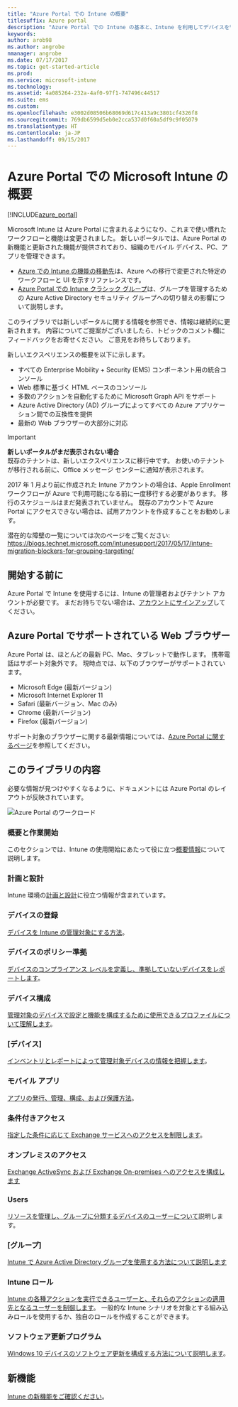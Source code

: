 ```yaml
---
title: "Azure Portal での Intune の概要"
titlesuffix: Azure portal
description: "Azure Portal での Intune の基本と、Intune を利用してデバイスを管理する方法について説明します。\""
keywords: 
author: arob98
ms.author: angrobe
nmanager: angrobe
ms.date: 07/17/2017
ms.topic: get-started-article
ms.prod: 
ms.service: microsoft-intune
ms.technology: 
ms.assetid: 4a085264-232a-4af0-97f1-747496c44517
ms.suite: ems
ms.custom: 
ms.openlocfilehash: e3002d08506b68069d617c413a9c3801cf4326f8
ms.sourcegitcommit: 769db6599d5eb0e2cca537d0f60a5df9c9f05079
ms.translationtype: HT
ms.contentlocale: ja-JP
ms.lasthandoff: 09/15/2017
---
```

# <a name="introduction-to-microsoft-intune-in-the-azure-portal"></a>Azure Portal での Microsoft Intune の概要


[!INCLUDE[azure_portal](./includes/azure_portal.md)]

Microsoft Intune は Azure Portal に含まれるようになり、これまで使い慣れたワークフローと機能は変更されました。
新しいポータルでは、Azure Portal の新機能と更新された機能が提供されており、組織のモバイル デバイス、PC、アプリを管理できます。

* [Azure での Intune の機能の移動先](ui-changes.md)は、Azure への移行で変更された特定のワークフローと UI を示すリファレンスです。
* [Azure Portal での Intune クラシック グループ](groups-get-started.md)は、グループを管理するための Azure Active Directory セキュリティ グループへの切り替えの影響について説明します。




このライブラリでは新しいポータルに関する情報を参照でき、情報は継続的に更新されます。 内容についてご提案がございましたら、トピックのコメント欄にフィードバックをお寄せください。 ご意見をお待ちしております。

新しいエクスペリエンスの概要を以下に示します。

- すべての Enterprise Mobility + Security (EMS) コンポーネント用の統合コンソール
- Web 標準に基づく HTML ベースのコンソール
- 多数のアクションを自動化するために Microsoft Graph API をサポート
- Azure Active Directory (AD) グループによってすべての Azure アプリケーション間での互換性を提供
- 最新の Web ブラウザーの大部分に対応

> [!IMPORTANT]
> **新しいポータルがまだ表示されない場合**<br>
> 既存のテナントは、新しいエクスペリエンスに移行中です。 お使いのテナントが移行される前に、Office メッセージ センターに通知が表示されます。
>
> 2017 年 1 月より前に作成された Intune アカウントの場合は、Apple Enrollment ワークフローが Azure で利用可能になる前に一度移行する必要があります。 移行のスケジュールはまだ発表されていません。 既存のアカウントで Azure Portal にアクセスできない場合は、試用アカウントを作成することをお勧めします。
>
> 潜在的な障壁の一覧については次のページをご覧ください: https://blogs.technet.microsoft.com/intunesupport/2017/05/17/intune-migration-blockers-for-grouping-targeting/


## <a name="before-you-start"></a>開始する前に

Azure Portal で Intune を使用するには、Intune の管理者およびテナント アカウントが必要です。 まだお持ちでない場合は、[アカウントにサインアップ](https://portal.office.com/Signup/Signup.aspx?OfferId=40BE278A-DFD1-470a-9EF7-9F2596EA7FF9&dl=INTUNE_A&ali=1#0%20)してください。

## <a name="supported-web-browsers-for-the-azure-portal"></a>Azure Portal でサポートされている Web ブラウザー

Azure Portal は、ほとんどの最新 PC、Mac、タブレットで動作します。 携帯電話はサポート対象外です。
現時点では、以下のブラウザーがサポートされています。

- Microsoft Edge (最新バージョン)
- Microsoft Internet Explorer 11
- Safari (最新バージョン、Mac のみ)
- Chrome (最新バージョン)
- Firefox (最新バージョン)

サポート対象のブラウザーに関する最新情報については、[Azure Portal に関するページ](https://docs.microsoft.com/azure/azure-preview-portal-supported-browsers-devices)を参照してください。

## <a name="whats-in-this-library"></a>このライブラリの内容

必要な情報が見つけやすくなるように、ドキュメントには Azure Portal のレイアウトが反映されています。

![Azure Portal のワークロード](./media/azure-portal-workloads.png)

### <a name="introduction-and-get-started"></a>概要と作業開始
このセクションでは、Intune の使用開始にあたって役に立つ[概要情報](introduction-intune.md)について説明します。
### <a name="plan-and-design"></a>計画と設計
Intune 環境の[計画と設計](/intune-classic/plan-design/introduction)に役立つ情報が含まれています。
### <a name="device-enrollment"></a>デバイスの登録
[デバイスを Intune の管理対象にする方法](device-enrollment.md)。
### <a name="device-compliance"></a>デバイスのポリシー準拠
[デバイスのコンプライアンス レベルを定義し、準拠していないデバイスをレポートします](device-compliance.md)。
### <a name="device-configuration"></a>デバイス構成
[管理対象のデバイスで設定と機能を構成するために使用できるプロファイルについて理解します](device-profiles.md)。
### <a name="devices"></a>[デバイス]
[インベントリとレポートによって管理対象デバイスの情報を把握します](device-management.md)。
### <a name="mobile-apps"></a>モバイル アプリ
[アプリの発行、管理、構成、および保護方法](app-management.md)。
### <a name="conditional-access"></a>条件付きアクセス
[指定した条件に応じて Exchange サービスへのアクセスを制限します](conditional-access.md)。
### <a name="on-premises-access"></a>オンプレミスのアクセス
[Exchange ActiveSync および Exchange On-premises へのアクセスを構成します](/intune-classic/deploy-use/mobile-device-management-with-exchange-activesync-and-microsoft-intune)
### <a name="users"></a>Users
[リソースを管理し、グループに分類するデバイスのユーザーについて](users-add.md)説明します。
### <a name="groups"></a>[グループ]
[Intune で Azure Active Directory グループを使用する方法について説明します](groups-get-started.md)
### <a name="intune-roles"></a>Intune ロール
[Intune の各種アクションを実行できるユーザーと、それらのアクションの適用先となるユーザーを制御します](role-based-access-control.md)。 一般的な Intune シナリオを対象とする組み込みロールを使用するか、独自のロールを作成することができます。
### <a name="software-updates"></a>ソフトウェア更新プログラム
[Windows 10 デバイスのソフトウェア更新を構成する方法について説明します](windows-update-for-business-configure.md)。



## <a name="whats-new"></a>新機能

[Intune の新機能をご確認ください](whats-new.md)。
